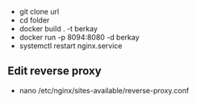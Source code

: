 * git clone url
* cd folder
* docker build . -t berkay
* docker run -p 8094:8080 -d berkay
* systemctl restart nginx.service

## Edit reverse proxy
* nano /etc/nginx/sites-available/reverse-proxy.conf